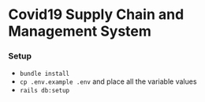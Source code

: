 # Covid19 Supply Chain and Management System

### Setup

- `bundle install`
- `cp .env.example .env` and place all the variable values
- `rails db:setup`
